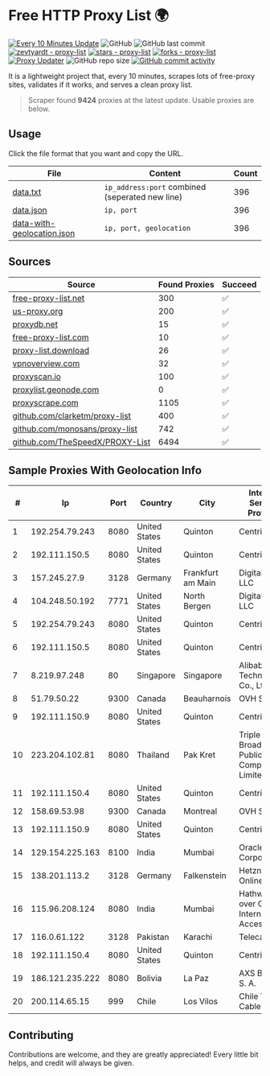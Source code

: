 
# Free HTTP Proxy List 🌍

[![Every 10 Minutes Update](https://github.com/mertguvencli/http-proxy-list/actions/workflows/main.yml/badge.svg?branch=main)](https://github.com/mertguvencli/http-proxy-list/actions/workflows/main.yml)
![GitHub](https://img.shields.io/github/license/mertguvencli/http-proxy-list)
![GitHub last commit](https://img.shields.io/github/last-commit/mertguvencli/http-proxy-list)
[![zevtyardt - proxy-list](https://img.shields.io/static/v1?label=zevtyardt&message=proxy-list&color=blue&logo=github)](https://github.com/zevtyardt/proxy-list "Go to GitHub repo")
[![stars - proxy-list](https://img.shields.io/github/stars/zevtyardt/proxy-list?style=social)](https://github.com/zevtyardt/proxy-list)
[![forks - proxy-list](https://img.shields.io/github/forks/zevtyardt/proxy-list?style=social)](https://github.com/zevtyardt/proxy-list)
[![Proxy Updater](https://github.com/zevtyardt/proxy-list/workflows/Proxy%20Updater/badge.svg)](https://github.com/zevtyardt/proxy-list/actions?query=workflow:"Proxy+Updater")
![GitHub repo size](https://img.shields.io/github/repo-size/zevtyardt/proxy-list)
[![GitHub commit activity](https://img.shields.io/github/commit-activity/m/zevtyardt/proxy-list?logo=commits)](https://github.com/zevtyardt/proxy-list/commits/main)

It is a lightweight project that, every 10 minutes, scrapes lots of free-proxy sites, validates if it works, and serves a clean proxy list.

> Scraper found **9424** proxies at the latest update. Usable proxies are below.

## Usage

Click the file format that you want and copy the URL.

|File|Content|Count|
|----|-------|-----|
|[data.txt](https://raw.githubusercontent.com/mertguvencli/http-proxy-list/main/proxy-list/data.txt)|`ip_address:port` combined (seperated new line)|396|
|[data.json](https://raw.githubusercontent.com/mertguvencli/http-proxy-list/main/proxy-list/data.json)|`ip, port`|396|
|[data-with-geolocation.json](https://raw.githubusercontent.com/mertguvencli/http-proxy-list/main/proxy-list/data-with-geolocation.json)|`ip, port, geolocation`|396|

## Sources

|Source|Found Proxies|Succeed|
|------|-------------|-------|
|[free-proxy-list.net](https://free-proxy-list.net)|300|✅|
|[us-proxy.org](https://www.us-proxy.org)|200|✅|
|[proxydb.net](http://proxydb.net)|15|✅|
|[free-proxy-list.com](https://free-proxy-list.com/?page=&port=&type%5B%5D=http&type%5B%5D=https&up_time=0&search=Search)|10|✅|
|[proxy-list.download](https://www.proxy-list.download/HTTP)|26|✅|
|[vpnoverview.com](https://vpnoverview.com/privacy/anonymous-browsing/free-proxy-servers)|32|✅|
|[proxyscan.io](https://www.proxyscan.io)|100|✅|
|[proxylist.geonode.com](https://proxylist.geonode.com/api/proxy-list?limit=300&page=1&sort_by=lastChecked&sort_type=desc&protocols=http,https)|0|✅|
|[proxyscrape.com](https://api.proxyscrape.com/v2/?request=displayproxies&protocol=http&timeout=10000&country=all&ssl=all&anonymity=all)|1105|✅|
|[github.com/clarketm/proxy-list](https://raw.githubusercontent.com/clarketm/proxy-list/master/proxy-list-raw.txt)|400|✅|
|[github.com/monosans/proxy-list](https://raw.githubusercontent.com/monosans/proxy-list/main/proxies/http.txt)|742|✅|
|[github.com/TheSpeedX/PROXY-List](https://raw.githubusercontent.com/TheSpeedX/PROXY-List/master/http.txt)|6494|✅|


## Sample Proxies With Geolocation Info

|#|Ip|Port|Country|City|Internet Service Provider|
|-|--|----|-------|----|-------------------------|
|1|192.254.79.243|8080|United States|Quinton|Centrilogic|
|2|192.111.150.5|8080|United States|Quinton|Centrilogic|
|3|157.245.27.9|3128|Germany|Frankfurt am Main|DigitalOcean, LLC|
|4|104.248.50.192|7771|United States|North Bergen|DigitalOcean, LLC|
|5|192.254.79.243|8080|United States|Quinton|Centrilogic|
|6|192.111.150.5|8080|United States|Quinton|Centrilogic|
|7|8.219.97.248|80|Singapore|Singapore|Alibaba (US) Technology Co., Ltd.|
|8|51.79.50.22|9300|Canada|Beauharnois|OVH SAS|
|9|192.111.150.9|8080|United States|Quinton|Centrilogic|
|10|223.204.102.81|8080|Thailand|Pak Kret|Triple T Broadband Public Company Limited|
|11|192.111.150.4|8080|United States|Quinton|Centrilogic|
|12|158.69.53.98|9300|Canada|Montreal|OVH SAS|
|13|192.111.150.9|8080|United States|Quinton|Centrilogic|
|14|129.154.225.163|8100|India|Mumbai|Oracle Corporation|
|15|138.201.113.2|3128|Germany|Falkenstein|Hetzner Online GmbH|
|16|115.96.208.124|8080|India|Mumbai|Hathway IP over Cable Internet Access|
|17|116.0.61.122|3128|Pakistan|Karachi|Telecard|
|18|192.111.150.4|8080|United States|Quinton|Centrilogic|
|19|186.121.235.222|8080|Bolivia|La Paz|AXS Bolivia S. A.|
|20|200.114.65.15|999|Chile|Los Vilos|Chile TV Cable S.A.|



## Contributing

Contributions are welcome, and they are greatly appreciated! Every
little bit helps, and credit will always be given.

